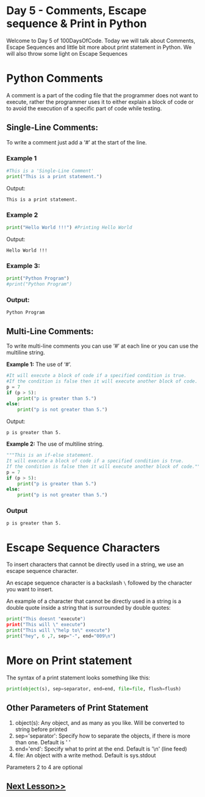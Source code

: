 # Day 5 - Comments, Escape sequence & Print in Python

Welcome to Day 5 of 100DaysOfCode. Today we will talk about Comments, Escape Sequences and little bit more about print statement in Python.
We will also throw some light on Escape Sequences

# Python Comments
A comment is a part of the coding file that the programmer does not want to execute, rather the programmer uses it to either explain a block of code or to avoid the execution of a specific part of code while testing.

## Single-Line Comments:

To write a comment just add a ‘#’ at the start of the line.

### Example 1

```python
#This is a 'Single-Line Comment'
print("This is a print statement.")
``` 

Output:

```markup
This is a print statement. 
``` 

### Example 2

```python
print("Hello World !!!") #Printing Hello World
```

Output:

```markup
Hello World !!!
``` 

### Example 3:

```python
print("Python Program")
#print("Python Program")
``` 

### Output: 

```markup
Python Program
``` 
## Multi-Line Comments:

To write multi-line comments you can use ‘#’ at each line or you can use the multiline string.

**Example 1:** The use of ‘#’.

```python
#It will execute a block of code if a specified condition is true.
#If the condition is false then it will execute another block of code.
p = 7
if (p > 5):
    print("p is greater than 5.")
else:
    print("p is not greater than 5.")
```


Output:

```markup
p is greater than 5.
```


**Example 2:** The use of multiline string.

```python
"""This is an if-else statement.
It will execute a block of code if a specified condition is true.
If the condition is false then it will execute another block of code."""
p = 7
if (p > 5):
    print("p is greater than 5.")
else:
    print("p is not greater than 5.")
```


### Output

```markup
p is greater than 5.
```

# Escape Sequence Characters

To insert characters that cannot be directly used in a string, we use an escape sequence character.

An escape sequence character is a backslash  `\`  followed by the character you want to insert.

An example of a character that cannot be directly used in a string is a double quote inside a string that is surrounded by double quotes:

```python
print("This doesnt "execute")
print("This will \" execute")
print("This will \"help to\" execute")
print("hey", 6 ,7, sep="-", end="009\n")

```

# More on Print statement
The syntax of a print statement looks something like this:

```python
print(object(s), sep=separator, end=end, file=file, flush=flush)
```

## Other Parameters of Print Statement 
1. object(s): Any object, and as many as you like. Will be converted to string before printed
2. sep='separator': Specify how to separate the objects, if there is more than one. Default is ' '
3. end='end': Specify what to print at the end. Default is '\n' (line feed)
4. file: An object with a write method. Default is sys.stdout

Parameters 2 to 4 are optional

## [Next Lesson>>](https://replit.com/@codewithharry/06-Day6-Variables-and-Data-Types)
